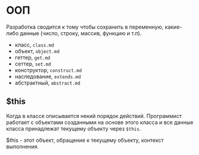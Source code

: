 # ООП
Разработка сводится к тому чтобы сохранить в переменную, какие-либо данные (число, строку, массив, функцию и т.п).

- класс, `class.md`
- объект, `object.md`
- геттер, `get.md`
- сеттер, `set.md`
- конструктор, `construct.md`
- наследование, `extends.md`
- абстрактный, `abstract.md`

## $this
Когда в классе описывается некий порядок действий. Программист работает с объектами созданными на основе этого класса и все данные класса принадлежат текущему объекту через `$this`.

$this - этот объект, обращение к текущему объекту, контекст выполнения.
